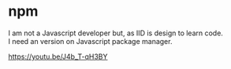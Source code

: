 # npm

I am not a Javascript developer but, as IID is design to learn code.  
I need an version on Javascript package manager.  


https://youtu.be/J4b_T-qH3BY

